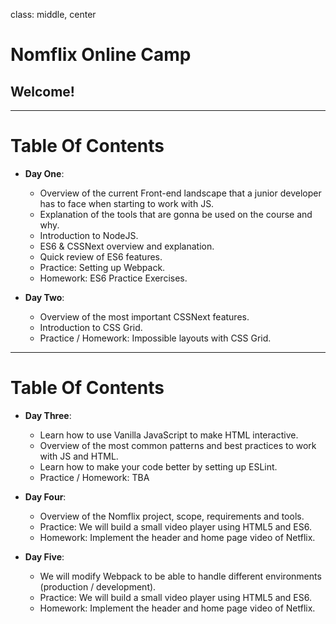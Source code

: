 class: middle, center

# Nomflix Online Camp

## Welcome!

---

# Table Of Contents

* **Day One**:

  * Overview of the current Front-end landscape that a junior developer has to face when starting to work with JS.
  * Explanation of the tools that are gonna be used on the course and why.
  * Introduction to NodeJS.
  * ES6 & CSSNext overview and explanation.
  * Quick review of ES6 features.
  * Practice: Setting up Webpack.
  * Homework: ES6 Practice Exercises.

* **Day Two**:

  * Overview of the most important CSSNext features.
  * Introduction to CSS Grid.
  * Practice / Homework: Impossible layouts with CSS Grid.

---

# Table Of Contents

* **Day Three**:

  * Learn how to use Vanilla JavaScript to make HTML interactive.
  * Overview of the most common patterns and best practices to work with JS and HTML.
  * Learn how to make your code better by setting up ESLint.
  * Practice / Homework: TBA

* **Day Four**:

  * Overview of the Nomflix project, scope, requirements and tools.
  * Practice: We will build a small video player using HTML5 and ES6.
  * Homework: Implement the header and home page video of Netflix.

* **Day Five**:

  * We will modify Webpack to be able to handle different environments (production / development).
  * Practice: We will build a small video player using HTML5 and ES6.
  * Homework: Implement the header and home page video of Netflix.
